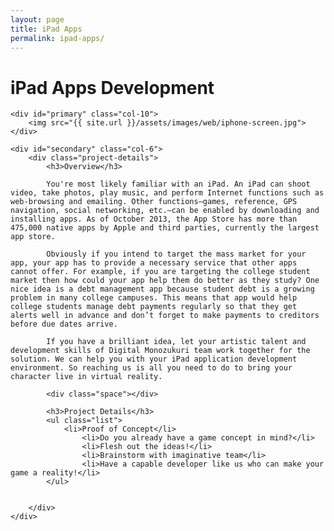 ```yaml
---
layout: page
title: iPad Apps
permalink: ipad-apps/
---
```


<div class="page-header">
	<h1 class="page-title">iPad Apps Development</h1>
</div>

<div id="main" class="row">
		
	<div id="primary" class="col-10">	
		<img src="{{ site.url }}/assets/images/web/iphone-screen.jpg">
	</div>
			      		
	<div id="secondary" class="col-6">  			
		<div class="project-details">
			<h3>Overview</h3>

			You're most likely familiar with an iPad. An iPad can shoot video, take photos, play music, and perform Internet functions such as web-browsing and emailing. Other functions—games, reference, GPS navigation, social networking, etc.—can be enabled by downloading and installing apps. As of October 2013, the App Store has more than 475,000 native apps by Apple and third parties, currently the largest app store.

			Obviously if you intend to target the mass market for your app, your app has to provide a necessary service that other apps cannot offer. For example, if you are targeting the college student market then how could your app help them do better as they study? One nice idea is a debt management app because student debt is a growing problem in many college campuses. This means that app would help college students manage debt payments regularly so that they get alerts well in advance and don’t forget to make payments to creditors before due dates arrive.

			If you have a brilliant idea, let your artistic talent and development skills of Digital Monozukuri team work together for the solution. We can help you with your iPad application development environment. So reaching us is all you need to do to bring your character live in virtual reality. 			
				      			
			<div class="space"></div>
				      			
  			<h3>Project Details</h3>
  			<ul class="list">
  				<li>Proof of Concept</li> 
					<li>Do you already have a game concept in mind?</li> 
					<li>Flesh out the ideas!</li> 
					<li>Brainstorm with imaginative team</li> 
					<li>Have a capable developer like us who can make your game a reality!</li> 
  			</ul>
				      			
				      			
		</div>	      			
	</div>
</div>